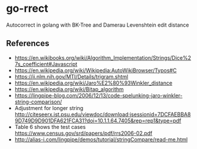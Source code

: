 # go-rrect
Autocorrect in golang with BK-Tree and Damerau Levenshtein edit distance


## References
- https://en.wikibooks.org/wiki/Algorithm_Implementation/Strings/Dice%27s_coefficient#Javascript
- https://en.wikipedia.org/wiki/Wikipedia:AutoWikiBrowser/Typos#C
- https://ii.nlm.nih.gov/MTI/Details/trigram.shtml
- https://en.wikipedia.org/wiki/Jaro%E2%80%93Winkler_distance
- https://en.wikipedia.org/wiki/Bitap_algorithm
- https://lingpipe-blog.com/2006/12/13/code-spelunking-jaro-winkler-string-comparison/
- Adjustment for longer string http://citeseerx.ist.psu.edu/viewdoc/download;jsessionid=7DCFAEBBA89D749D9D901DFA621FCA31?doi=10.1.1.64.7405&rep=rep1&type=pdf
- Table 6 shows the test cases https://www.census.gov/srd/papers/pdf/rrs2006-02.pdf
- http://alias-i.com/lingpipe/demos/tutorial/stringCompare/read-me.html

